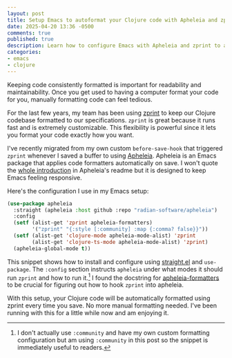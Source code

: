 ```yaml
---
layout: post
title: Setup Emacs to autoformat your Clojure code with Apheleia and zprint
date: 2025-04-20 13:36 -0500
comments: true
published: true
description: Learn how to configure Emacs with Apheleia and zprint to automatically format your Clojure code on save.
categories:
- emacs
- clojure
---
```


Keeping code consistently formatted is important for readability and maintainability.
Once you get used to having a computer format your code for you, manually formatting code can feel tedious.

For the last few years, my team has been using [zprint](https://github.com/kkinnear/zprint) to keep our Clojure codebase formatted to our specifications.
`zprint` is great because it runs fast and is extremely customizable.
This flexibility is powerful since it lets you format your code exactly how you want.

I've recently migrated from my own custom `before-save-hook` that triggered `zprint` whenever I saved a buffer to using [Apheleia](https://github.com/radian-software/apheleia).
Apheleia is an Emacs package that applies code formatters automatically on save.
I won't quote the [whole introduction](https://github.com/radian-software/apheleia/tree/2b491144fe157867ce1cc4538a9562edff57c891?tab=readme-ov-file#apheleia) in Apheleia's readme but it is designed to keep Emacs feeling responsive.

Here's the configuration I use in my Emacs setup:

```lisp
(use-package apheleia
  :straight (apheleia :host github :repo "radian-software/apheleia")
  :config
  (setf (alist-get 'zprint apheleia-formatters)
        '("zprint" "{:style [:community] :map {:comma? false}}"))
  (setf (alist-get 'clojure-mode apheleia-mode-alist) 'zprint
        (alist-get 'clojure-ts-mode apheleia-mode-alist) 'zprint)
  (apheleia-global-mode t))
```

This snippet shows how to install and configure using [straight.el](https://github.com/radian-software/straight.el) and `use-package`.
The `:config` section instructs `apheleia` under what modes it should run `zprint` and how to run it.[^1]
I found the docstring for [apheleia-formatters](https://github.com/radian-software/apheleia/blob/2b491144fe157867ce1cc4538a9562edff57c891/apheleia-formatters.el#L235-L290) to be crucial for figuring out how to hook `zprint` into apheleia.

With this setup, your Clojure code will be automatically formatted using zprint every time you save.
No more manual formatting needed.
I've been running with this for a little while now and am enjoying it.

[^1]: I don't actually use `:community` and have my own custom formatting configuration but am using `:community` in this post so the snippet is immediately useful to readers.
